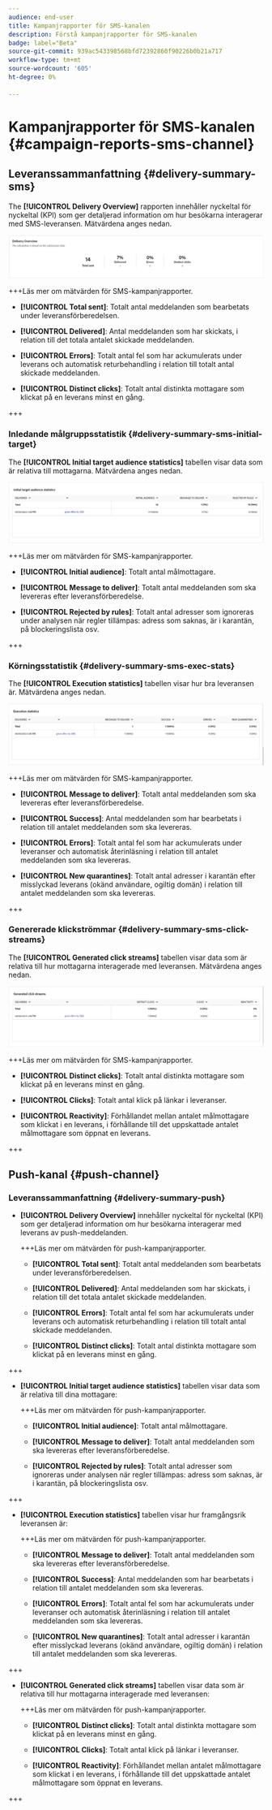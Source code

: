 ```yaml
---
audience: end-user
title: Kampanjrapporter för SMS-kanalen
description: Förstå kampanjrapporter för SMS-kanalen
badge: label="Beta"
source-git-commit: 939ac543398568bfd72392860f90226b0b21a717
workflow-type: tm+mt
source-wordcount: '605'
ht-degree: 0%

---
```



# Kampanjrapporter för SMS-kanalen {#campaign-reports-sms-channel}

## Leveranssammanfattning {#delivery-summary-sms}

The **[!UICONTROL Delivery Overview]** rapporten innehåller nyckeltal för nyckeltal (KPI) som ger detaljerad information om hur besökarna interagerar med SMS-leveransen. Mätvärdena anges nedan.

![](assets/campaign_report_sms_1.png)

+++Läs mer om mätvärden för SMS-kampanjrapporter.

* **[!UICONTROL Total sent]**: Totalt antal meddelanden som bearbetats under leveransförberedelsen.

* **[!UICONTROL Delivered]**: Antal meddelanden som har skickats, i relation till det totala antalet skickade meddelanden.

* **[!UICONTROL Errors]**: Totalt antal fel som har ackumulerats under leverans och automatisk returbehandling i relation till totalt antal skickade meddelanden.

* **[!UICONTROL Distinct clicks]**: Totalt antal distinkta mottagare som klickat på en leverans minst en gång.

+++


### Inledande målgruppsstatistik {#delivery-summary-sms-initial-target}

The **[!UICONTROL Initial target audience statistics]** tabellen visar data som är relativa till mottagarna. Mätvärdena anges nedan.


![](assets/campaign_report_sms_2.png)

+++Läs mer om mätvärden för SMS-kampanjrapporter.

* **[!UICONTROL Initial audience]**: Totalt antal målmottagare.

* **[!UICONTROL Message to deliver]**: Totalt antal meddelanden som ska levereras efter leveransförberedelse.

* **[!UICONTROL Rejected by rules]**: Totalt antal adresser som ignoreras under analysen när regler tillämpas: adress som saknas, är i karantän, på blockeringslista osv.

+++


### Körningsstatistik {#delivery-summary-sms-exec-stats}

The **[!UICONTROL Execution statistics]** tabellen visar hur bra leveransen är. Mätvärdena anges nedan.


![](assets/campaign_report_sms_3.png)

+++Läs mer om mätvärden för SMS-kampanjrapporter.

* **[!UICONTROL Message to deliver]**: Totalt antal meddelanden som ska levereras efter leveransförberedelse.

* **[!UICONTROL Success]**: Antal meddelanden som har bearbetats i relation till antalet meddelanden som ska levereras.

* **[!UICONTROL Errors]**: Totalt antal fel som har ackumulerats under leveranser och automatisk återinläsning i relation till antalet meddelanden som ska levereras.

* **[!UICONTROL New quarantines]**: Totalt antal adresser i karantän efter misslyckad leverans (okänd användare, ogiltig domän) i relation till antalet meddelanden som ska levereras.

+++

### Genererade klickströmmar {#delivery-summary-sms-click-streams}

The **[!UICONTROL Generated click streams]** tabellen visar data som är relativa till hur mottagarna interagerade med leveransen. Mätvärdena anges nedan.

![](assets/campaign_report_sms_4.png)

+++Läs mer om mätvärden för SMS-kampanjrapporter.

* **[!UICONTROL Distinct clicks]**: Totalt antal distinkta mottagare som klickat på en leverans minst en gång.

* **[!UICONTROL Clicks]**: Totalt antal klick på länkar i leveranser.

* **[!UICONTROL Reactivity]**: Förhållandet mellan antalet målmottagare som klickat i en leverans, i förhållande till det uppskattade antalet målmottagare som öppnat en leverans.

+++

## Push-kanal {#push-channel}

### Leveranssammanfattning {#delivery-summary-push}

* **[!UICONTROL Delivery Overview]** innehåller nyckeltal för nyckeltal (KPI) som ger detaljerad information om hur besökarna interagerar med leverans av push-meddelanden.

  +++Läs mer om mätvärden för push-kampanjrapporter.

   * **[!UICONTROL Total sent]**: Totalt antal meddelanden som bearbetats under leveransförberedelsen.

   * **[!UICONTROL Delivered]**: Antal meddelanden som har skickats, i relation till det totala antalet skickade meddelanden.

   * **[!UICONTROL Errors]**: Totalt antal fel som har ackumulerats under leverans och automatisk returbehandling i relation till totalt antal skickade meddelanden.

   * **[!UICONTROL Distinct clicks]**: Totalt antal distinkta mottagare som klickat på en leverans minst en gång.

+++

* **[!UICONTROL Initial target audience statistics]** tabellen visar data som är relativa till dina mottagare:

  +++Läs mer om mätvärden för push-kampanjrapporter.

   * **[!UICONTROL Initial audience]**: Totalt antal målmottagare.

   * **[!UICONTROL Message to deliver]**: Totalt antal meddelanden som ska levereras efter leveransförberedelse.

   * **[!UICONTROL Rejected by rules]**: Totalt antal adresser som ignoreras under analysen när regler tillämpas: adress som saknas, är i karantän, på blockeringslista osv.

+++

* **[!UICONTROL Execution statistics]** tabellen visar hur framgångsrik leveransen är:

  +++Läs mer om mätvärden för push-kampanjrapporter.

   * **[!UICONTROL Message to deliver]**: Totalt antal meddelanden som ska levereras efter leveransförberedelse.

   * **[!UICONTROL Success]**: Antal meddelanden som har bearbetats i relation till antalet meddelanden som ska levereras.

   * **[!UICONTROL Errors]**: Totalt antal fel som har ackumulerats under leveranser och automatisk återinläsning i relation till antalet meddelanden som ska levereras.

   * **[!UICONTROL New quarantines]**: Totalt antal adresser i karantän efter misslyckad leverans (okänd användare, ogiltig domän) i relation till antalet meddelanden som ska levereras.

+++

* **[!UICONTROL Generated click streams]** tabellen visar data som är relativa till hur mottagarna interagerade med leveransen:

  +++Läs mer om mätvärden för push-kampanjrapporter.

   * **[!UICONTROL Distinct clicks]**: Totalt antal distinkta mottagare som klickat på en leverans minst en gång.

   * **[!UICONTROL Clicks]**: Totalt antal klick på länkar i leveranser.

   * **[!UICONTROL Reactivity]**: Förhållandet mellan antalet målmottagare som klickat i en leverans, i förhållande till det uppskattade antalet målmottagare som öppnat en leverans.

+++
